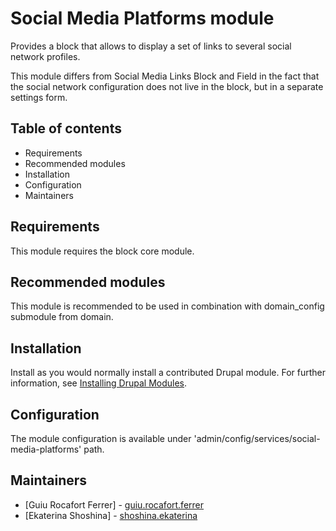# Social Media Platforms module

Provides a block that allows to display a set of links to several social network profiles.

This module differs from Social Media Links Block and Field in the fact that the social network configuration does not live in the block, but in a separate settings form.

## Table of contents

- Requirements
- Recommended modules
- Installation
- Configuration
- Maintainers

## Requirements

This module requires the block core module.

## Recommended modules

This module is recommended to be used in combination with domain_config
submodule from domain.

## Installation

Install as you would normally install a contributed Drupal module.
For further information, see [Installing Drupal Modules](https://www.drupal.org/docs/extending-drupal/installing-drupal-modules).

## Configuration

The module configuration is available under 'admin/config/services/social-media-platforms' path.

## Maintainers

- [Guiu Rocafort Ferrer] - [guiu.rocafort.ferrer](https://www.drupal.org/u/guiu.rocafort.ferrer)
- [Ekaterina Shoshina] - [shoshina.ekaterina](https://www.drupal.org/u/shoshinaekaterina)
